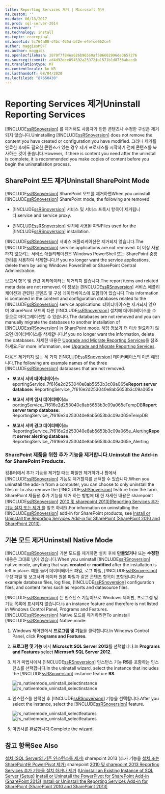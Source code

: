 ```yaml
---
title: Reporting Services 제거 | Microsoft 문서
ms.custom: ''
ms.date: 06/13/2017
ms.prod: sql-server-2014
ms.reviewer: ''
ms.technology: install
ms.topic: conceptual
ms.assetid: 5c764a00-d4bc-465d-b32e-e4efce052ce4
author: maggiesMSFT
ms.author: maggies
ms.openlocfilehash: 2870f7f84ea626b96560af586602996de3657276
ms.sourcegitcommit: ad4d92dce894592a259721a1571b1d8736abacdb
ms.translationtype: MT
ms.contentlocale: ko-KR
ms.lasthandoff: 08/04/2020
ms.locfileid: "87650430"
---
```

# <a name="uninstall-reporting-services"></a><span data-ttu-id="a5efe-102">Reporting Services 제거</span><span class="sxs-lookup"><span data-stu-id="a5efe-102">Uninstall Reporting Services</span></span>
  <span data-ttu-id="a5efe-103">[!INCLUDE[ssRSnoversion](../../includes/ssrsnoversion-md.md)] 를 제거해도 사용자가 만든 콘텐츠나 수정한 구성은 제거되지 않습니다.</span><span class="sxs-lookup"><span data-stu-id="a5efe-103">Uninstalling [!INCLUDE[ssRSnoversion](../../includes/ssrsnoversion-md.md)] does not remove the content you have created or configuration you have modified.</span></span> <span data-ttu-id="a5efe-104">그러나 제거를 완료한 후에도 필요한 콘텐츠가 있는 경우 제거 프로세스를 시작하기 전에 콘텐츠를 복사하는 것이 좋습니다.</span><span class="sxs-lookup"><span data-stu-id="a5efe-104">However, if there is content you need after the uninstall is complete, it is recommended you make copies of content before you begin the uninstallation process.</span></span>

## <a name="uninstall-sharepoint-mode"></a><span data-ttu-id="a5efe-105">SharePoint 모드 제거</span><span class="sxs-lookup"><span data-stu-id="a5efe-105">Uninstall SharePoint Mode</span></span>
 <span data-ttu-id="a5efe-106">[!INCLUDE[ssRSnoversion](../../includes/ssrsnoversion-md.md)] SharePoint 모드를 제거하면</span><span class="sxs-lookup"><span data-stu-id="a5efe-106">When you uninstall [!INCLUDE[ssRSnoversion](../../includes/ssrsnoversion-md.md)] SharePoint mode, the following are removed:</span></span>

-   [!INCLUDE[ssRSnoversion](../../includes/ssrsnoversion-md.md)] <span data-ttu-id="a5efe-107">서비스 및 서비스 프록시 항목이 제거됩니다.</span><span class="sxs-lookup"><span data-stu-id="a5efe-107">service and service proxy.</span></span>

-   <span data-ttu-id="a5efe-108">[!INCLUDE[ssRSnoversion](../../includes/ssrsnoversion-md.md)] 설치에 사용된 파일</span><span class="sxs-lookup"><span data-stu-id="a5efe-108">Files used for the [!INCLUDE[ssRSnoversion](../../includes/ssrsnoversion-md.md)] installation.</span></span>

 <span data-ttu-id="a5efe-109">[!INCLUDE[ssRSnoversion](../../includes/ssrsnoversion-md.md)] 서비스 애플리케이션은 제거되지 않습니다.</span><span class="sxs-lookup"><span data-stu-id="a5efe-109">The [!INCLUDE[ssRSnoversion](../../includes/ssrsnoversion-md.md)] service applications are not removed.</span></span> <span data-ttu-id="a5efe-110">더 이상 사용하지 않으려는 서비스 애플리케이션은 Windows PowerShell 또는 SharePoint 중앙 관리를 사용하여 삭제합니다.</span><span class="sxs-lookup"><span data-stu-id="a5efe-110">If you no longer want the service applications, delete them by using Windows PowerShell or SharePoint Central Administration.</span></span>

 <span data-ttu-id="a5efe-111">보고서 항목 및 관련 메타데이터는 제거되지 않습니다.</span><span class="sxs-lookup"><span data-stu-id="a5efe-111">The report items and related meta data are not removed.</span></span> <span data-ttu-id="a5efe-112">이 정보는 [!INCLUDE[ssRSnoversion](../../includes/ssrsnoversion-md.md)] 서비스 애플리케이션과 관련된 콘텐츠 및 구성 데이터베이스에 포함되어 있습니다.</span><span class="sxs-lookup"><span data-stu-id="a5efe-112">This information is contained in the content and configuration databases related to the [!INCLUDE[ssRSnoversion](../../includes/ssrsnoversion-md.md)] service applications.</span></span> <span data-ttu-id="a5efe-113">데이터베이스는 제거되지 않으며 SharePoint 모드의 다른 [!INCLUDE[ssRSnoversion](../../includes/ssrsnoversion-md.md)] 설치에 데이터베이스를 수동으로 마이그레이션할 수 있습니다.</span><span class="sxs-lookup"><span data-stu-id="a5efe-113">The databases are not removed and you can manually migrate the databases to another installation of [!INCLUDE[ssRSnoversion](../../includes/ssrsnoversion-md.md)] in SharePoint mode.</span></span> <span data-ttu-id="a5efe-114">해당 정보가 더 이상 필요하지 않으면 데이터베이스를 삭제합니다.</span><span class="sxs-lookup"><span data-stu-id="a5efe-114">If you no longer want the information, delete the databases.</span></span> <span data-ttu-id="a5efe-115">자세한 내용은 [Upgrade and Migrate Reporting Services](../../reporting-services/install-windows/upgrade-and-migrate-reporting-services.md)을 참조하세요.</span><span class="sxs-lookup"><span data-stu-id="a5efe-115">For more information, see [Upgrade and Migrate Reporting Services](../../reporting-services/install-windows/upgrade-and-migrate-reporting-services.md).</span></span>

 <span data-ttu-id="a5efe-116">다음은 제거되지 않는 세 가지 [!INCLUDE[ssRSnoversion](../../includes/ssrsnoversion-md.md)] 데이터베이스의 이름 예입니다.</span><span class="sxs-lookup"><span data-stu-id="a5efe-116">The following are example names of the three [!INCLUDE[ssRSnoversion](../../includes/ssrsnoversion-md.md)] databases that are not removed.</span></span>

-   <span data-ttu-id="a5efe-117">**보고서 서버 데이터베이스:** eportingService_7f616e2d253040e8ab5653b3c09a065e</span><span class="sxs-lookup"><span data-stu-id="a5efe-117">**Report server database:** ReportingService_7f616e2d253040e8ab5653b3c09a065e</span></span>

-   <span data-ttu-id="a5efe-118">**보고서 서버 임시 데이터베이스:** portingService_7f616e2d253040e8ab5653b3c09a065eTempDB</span><span class="sxs-lookup"><span data-stu-id="a5efe-118">**Report server temp database:** ReportingService_7f616e2d253040e8ab5653b3c09a065eTempDB</span></span>

-   <span data-ttu-id="a5efe-119">**보고서 서버 경고 데이터베이스:** ReportingService_7f616e2d253040e8ab5653b3c09a065e_Alerting</span><span class="sxs-lookup"><span data-stu-id="a5efe-119">**Report server alerting database:** ReportingService_7f616e2d253040e8ab5653b3c09a065e_Alerting</span></span>

### <a name="uninstall-the-add-in-for-sharepoint-products"></a><span data-ttu-id="a5efe-120">SharePoint 제품을 위한 추가 기능을 제거합니다.</span><span class="sxs-lookup"><span data-stu-id="a5efe-120">Uninstall the Add-in for SharePoint Products.</span></span>
 <span data-ttu-id="a5efe-121">컴퓨터에서 추가 기능을 제거할 때는 파일만 제거하거나 팜에서 [!INCLUDE[ssRSnoversion](../../includes/ssrsnoversion-md.md)] 기능도 제거할지를 선택할 수 있습니다.</span><span class="sxs-lookup"><span data-stu-id="a5efe-121">When you uninstall the add-in from a computer, you can choose to only uninstall the files or to also remove the [!INCLUDE[ssRSnoversion](../../includes/ssrsnoversion-md.md)] feature from the farm.</span></span> <span data-ttu-id="a5efe-122">SharePoint 제품용 추가 기능을 제거 하는 방법에 대 한 자세한 내용은 sharepoint [!INCLUDE[ssRSnoversion](../../includes/ssrsnoversion-md.md)] [2010 및 sharepoint 2013&#41;&#40;Reporting Services 추가 기능 설치 또는 제거 ](../../reporting-services/install-windows/install-or-uninstall-the-reporting-services-add-in-for-sharepoint.md)를 참조 하세요.</span><span class="sxs-lookup"><span data-stu-id="a5efe-122">For information on uninstalling the [!INCLUDE[ssRSnoversion](../../includes/ssrsnoversion-md.md)] add-in for SharePoint products, see [Install or Uninstall the Reporting Services Add-in for SharePoint &#40;SharePoint 2010 and SharePoint 2013&#41;](../../reporting-services/install-windows/install-or-uninstall-the-reporting-services-add-in-for-sharepoint.md).</span></span>

## <a name="uninstall-native-mode"></a><span data-ttu-id="a5efe-123">기본 모드 제거</span><span class="sxs-lookup"><span data-stu-id="a5efe-123">Uninstall Native Mode</span></span>
 <span data-ttu-id="a5efe-124">[!INCLUDE[ssRSnoversion](../../includes/ssrsnoversion-md.md)] 기본 모드를 제거하면 설치 후에 **만들었거나** 또는 **수정한** 내용은 그대로 남아 있습니다.</span><span class="sxs-lookup"><span data-stu-id="a5efe-124">When you uninstall [!INCLUDE[ssRSnoversion](../../includes/ssrsnoversion-md.md)] native mode, anything that was **created** or **modified** after the installation is left in place.</span></span> <span data-ttu-id="a5efe-125">예를 들어 데이터베이스 파일, 로그 파일, [!INCLUDE[ssRSnoversion](../../includes/ssrsnoversion-md.md)] 구성 파일 및 보고서와 데이터 원본 파일과 같은 콘텐츠 항목이 포함됩니다.</span><span class="sxs-lookup"><span data-stu-id="a5efe-125">For example database files, log files, [!INCLUDE[ssRSnoversion](../../includes/ssrsnoversion-md.md)] configuration files, and content items such as reports and datasource files.</span></span>

 [!INCLUDE[ssRSnoversion](../../includes/ssrsnoversion-md.md)] <span data-ttu-id="a5efe-126">는 인스턴스 기능이므로 Windows 제어판, 프로그램 및 기능 목록에 표시되지 않습니다.</span><span class="sxs-lookup"><span data-stu-id="a5efe-126">is an instance feature and therefore is not listed in Windows Control Panel, Programs and Features.</span></span> <span data-ttu-id="a5efe-127">[!INCLUDE[ssRSnoversion](../../includes/ssrsnoversion-md.md)] Native 모드를 제거하려면</span><span class="sxs-lookup"><span data-stu-id="a5efe-127">To uninstall [!INCLUDE[ssRSnoversion](../../includes/ssrsnoversion-md.md)] Native mode:</span></span>

1.  <span data-ttu-id="a5efe-128">Windows 제어판에서 **프로그램 및 기능**을 클릭합니다.</span><span class="sxs-lookup"><span data-stu-id="a5efe-128">In Windows Control Panel, click **Programs and Features**.</span></span>

2.  <span data-ttu-id="a5efe-129">**프로그램 및 기능** 에서 **Microsoft SQL Server 2012**를 선택합니다.</span><span class="sxs-lookup"><span data-stu-id="a5efe-129">In **Programs and Features** select **Microsoft SQL Server 2012**.</span></span>

3.  <span data-ttu-id="a5efe-130">제거 마법사에서 [!INCLUDE[ssRSnoversion](../../includes/ssrsnoversion-md.md)] 인스턴스 기능 **RS**를 포함하는 인스턴스를 선택합니다.</span><span class="sxs-lookup"><span data-stu-id="a5efe-130">In the uninstall wizard, select the instance that includes the [!INCLUDE[ssRSnoversion](../../includes/ssrsnoversion-md.md)] instance feature **RS**.</span></span>

     <span data-ttu-id="a5efe-131">![rs_nativemode_uninstall_selectinstance](../../../2014/sql-server/install/media/rs-nativemode-uninstall-selectinstance.gif "rs_nativemode_uninstall_selectinstance")</span><span class="sxs-lookup"><span data-stu-id="a5efe-131">![rs_nativemode_uninstall_selectinstance](../../../2014/sql-server/install/media/rs-nativemode-uninstall-selectinstance.gif "rs_nativemode_uninstall_selectinstance")</span></span>

4.  <span data-ttu-id="a5efe-132">인스턴스를 선택한 후 [!INCLUDE[ssRSnoversion](../../includes/ssrsnoversion-md.md)] 기능을 선택합니다.</span><span class="sxs-lookup"><span data-stu-id="a5efe-132">After you select the instance, select the [!INCLUDE[ssRSnoversion](../../includes/ssrsnoversion-md.md)] feature.</span></span>

     <span data-ttu-id="a5efe-133">![rs_nativemode_uninstall_selectfeatures](../../../2014/sql-server/install/media/rs-nativemode-uninstall-selectfeatures.gif "rs_nativemode_uninstall_selectfeatures")</span><span class="sxs-lookup"><span data-stu-id="a5efe-133">![rs_nativemode_uninstall_selectfeatures](../../../2014/sql-server/install/media/rs-nativemode-uninstall-selectfeatures.gif "rs_nativemode_uninstall_selectfeatures")</span></span>

5.  <span data-ttu-id="a5efe-134">마법사를 완료합니다.</span><span class="sxs-lookup"><span data-stu-id="a5efe-134">Complete the wizard.</span></span>

## <a name="see-also"></a><span data-ttu-id="a5efe-135">참고 항목</span><span class="sxs-lookup"><span data-stu-id="a5efe-135">See Also</span></span>
 <span data-ttu-id="a5efe-136">[설치 &#40;SQL Server의 기존 인스턴스를 제거&#41;](../../../2014/sql-server/install/uninstall-an-existing-instance-of-sql-server-setup.md) sharepoint 2013 &#40;추가 기능을 [설치 또는 SharePoint용 PowerPivot 제거&#41;](https://docs.microsoft.com/analysis-services/instances/install-windows/install-or-uninstall-the-power-pivot-for-sharepoint-add-in-sharepoint-2013) sharepoint [2010 및 sharepoint 2013 Reporting Services 추가 기능을 설치 하거나 제거](../../reporting-services/install-windows/install-or-uninstall-the-reporting-services-add-in-for-sharepoint.md) &#40;</span><span class="sxs-lookup"><span data-stu-id="a5efe-136">[Uninstall an Existing Instance of SQL Server &#40;Setup&#41;](../../../2014/sql-server/install/uninstall-an-existing-instance-of-sql-server-setup.md) [Install or Uninstall the PowerPivot for SharePoint Add-in &#40;SharePoint 2013&#41;](https://docs.microsoft.com/analysis-services/instances/install-windows/install-or-uninstall-the-power-pivot-for-sharepoint-add-in-sharepoint-2013) [Install or Uninstall the Reporting Services Add-in for SharePoint &#40;SharePoint 2010 and SharePoint 2013&#41;](../../reporting-services/install-windows/install-or-uninstall-the-reporting-services-add-in-for-sharepoint.md)</span></span>


